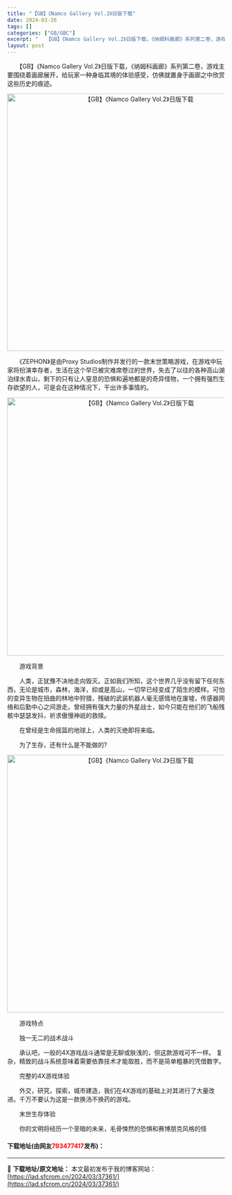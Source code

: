 ```yaml
---
title: "【GB】《Namco Gallery Vol.2》日版下载"
date: 2024-03-26
tags: []
categories: ["GB/GBC"]
excerpt: "　　【GB】《Namco Gallery Vol.2》日版下载，《纳姆科画廊》系列第二卷，游戏主要围绕着画廊展开，给玩家一种身临其境的体验感受，仿佛就置身于画廊之中欣赏这些历史的痕迹。 　　《ZEPHON》是由Proxy Studios制作并发行的一款末世策略游戏，在游戏中玩家将扮演幸存者，生活在这&hellip;"
layout: post
---
```


 <p>　　【GB】《Namco Gallery Vol.2》日版下载，《纳姆科画廊》系列第二卷，游戏主要围绕着画廊展开，给玩家一种身临其境的体验感受，仿佛就置身于画廊之中欣赏这些历史的痕迹。</p> <p align="center"><img align="" border="0" src="https://lad.sfcrom.cn/wp-content/uploads/2024/03/20240326_660281e7f20f8.png" width="595" alt="【GB】《Namco Gallery Vol.2》日版下载" /></p> <p>　　《ZEPHON》是由Proxy Studios制作并发行的一款末世策略游戏，在游戏中玩家将扮演幸存者，生活在这个早已被灾难席卷过的世界，失去了以往的各种高山湖泊绿水青山，剩下的只有让人窒息的恐惧和遍地都是的奇异怪物，一个拥有强烈生存欲望的人，可是会在这种情况下，干出许多事情的。</p> <p align="center"><img align="" border="0" src="https://lad.sfcrom.cn/wp-content/uploads/2024/03/20240326_660281e92b475.png" width="597" alt="【GB】《Namco Gallery Vol.2》日版下载" /></p> <p>　　游戏背景</p> <p>　　人类，正犹豫不决地走向毁灭。正如我们所知，这个世界几乎没有留下任何东西，无论是城市，森林，海洋，抑或是高山，一切早已经变成了陌生的模样。可怕的变异生物在扭曲的林地中狩猎，残破的武装机器人毫无感情地在废墟，传感器网络和后勤中心之间游走。曾经拥有强大力量的外星战士，如今只能在他们的飞船残骸中瑟瑟发抖，祈求傲慢神祇的救赎。</p> <p>　　在曾经是生命摇篮的地球上，人类的灭绝即将来临。</p> <p>　　为了生存，还有什么是不能做的?</p> <p align="center"><img align="" border="0" src="https://lad.sfcrom.cn/wp-content/uploads/2024/03/20240326_660281ea5cfa3.png" width="596" alt="【GB】《Namco Gallery Vol.2》日版下载" /></p> <p>　　游戏特点</p> <p>　　独一无二的战术战斗</p> <p>　　承认吧，一般的4X游戏战斗通常是无聊或肤浅的，但这款游戏可不一样。 复杂，精致的战斗系统意味着需要依靠技术才能取胜，而不是简单粗暴的凭借数字。</p> <p>　　完整的4X游戏体验</p> <p>　　外交，研究，探索，城市建造，我们在4X游戏的基础上对其进行了大量改进。千万不要认为这是一款换汤不换药的游戏。</p> <p>　　末世生存体验</p> <p>　　你的文明将经历一个至暗的未来，毛骨悚然的恐惧和赛博朋克风格的怪</p> <p><h4>下载地址(由网友<font color="red">793477417</font>发布)：</h4></p> 

---
📖 **下载地址/原文地址：** 本文最初发布于我的博客网站：[https://lad.sfcrom.cn/2024/03/37361/](https://lad.sfcrom.cn/2024/03/37361/)
